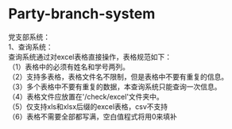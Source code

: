# Party-branch-system
党支部系统：<br>
1、查询系统：<br>
查询系统通过对excel表格直接操作，表格规范如下：<br>
    （1）表格中的必须有姓名和学号两列。<br>
    （2）支持多表格，表格文件名不限制，但是表格中不要有重复的信息。<br>
    （3）多个表格中不要有重复的数据，本查询系统只能查询一次信息。<br>
    （4）表格文件应放置在'/check/excel'文件夹中。<br>
    （5）仅支持xls和xlsx后缀的excel表格，csv不支持<br>
    （6）表格不需要全部都写满，空白值程式将用0来填补